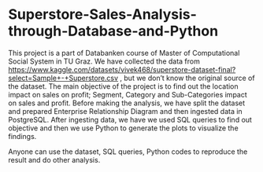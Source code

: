 # Superstore-Sales-Analysis-through-Database-and-Python

This project is a part of Databanken course of Master of Computational Social System in TU Graz.
We have collected the data from https://www.kaggle.com/datasets/vivek468/superstore-dataset-final?select=Sample+-+Superstore.csv , but we don’t know the original source of the dataset.
The main objective of the project is to find out the location impact on sales on profit; Segment, Category and Sub-Categories impact on sales and profit. 
Before making the analysis, we have split the dataset and prepared Enterprise Relationship Diagram and then ingested data in PostgreSQL. After ingesting data, we have we used SQL queries to find out objective and then we use Python to generate the plots to visualize the findings.

Anyone can use the dataset, SQL queries, Python codes to reproduce the result and do other analysis.
